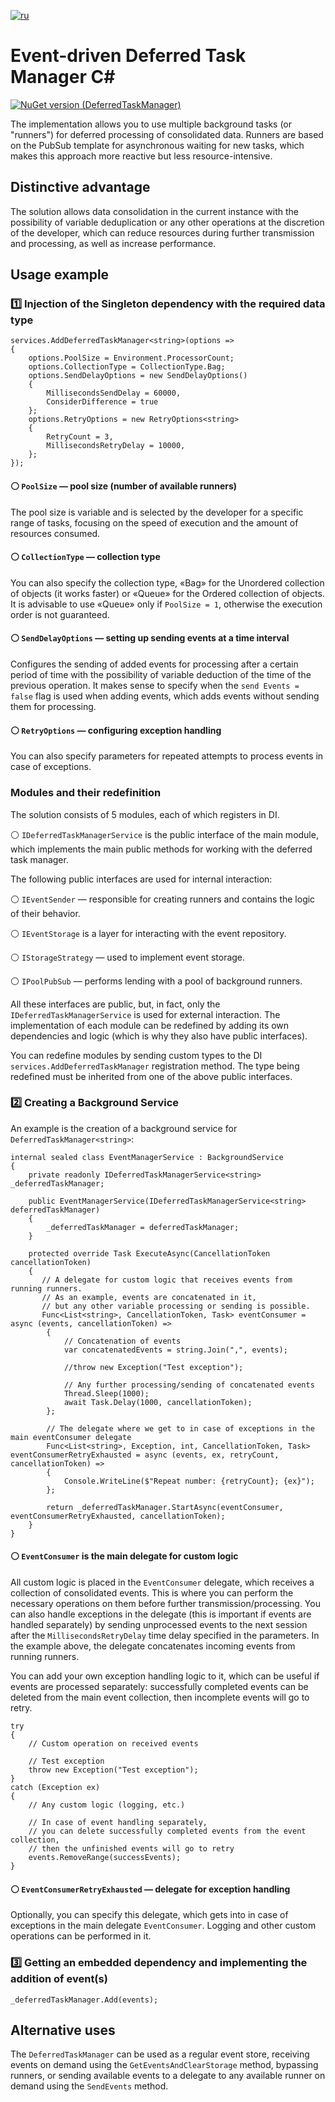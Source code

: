 [![ru](https://img.shields.io/badge/lang-ru-green.svg)](./README.ru.md)

# Event-driven Deferred Task Manager C#

[![NuGet version (DeferredTaskManager)](https://img.shields.io/nuget/v/DeferredTaskManager.svg?style=flat-square)](https://www.nuget.org/packages/DeferredTaskManager)


The implementation allows you to use multiple background tasks (or "runners") for deferred processing of consolidated data. Runners are based on the PubSub template for asynchronous waiting for new tasks, which makes this approach more reactive but less resource-intensive.

## Distinctive advantage

The solution allows data consolidation in the current instance with the possibility of variable deduplication or any other operations at the discretion of the developer, which can reduce resources during further transmission and processing, as well as increase performance.

## Usage example

### 1️⃣ Injection of the Singleton dependency with the required data type

```
services.AddDeferredTaskManager<string>(options =>
{
    options.PoolSize = Environment.ProcessorCount;
    options.CollectionType = CollectionType.Bag;
    options.SendDelayOptions = new SendDelayOptions()
    {
        MillisecondsSendDelay = 60000,
        ConsiderDifference = true
    };
    options.RetryOptions = new RetryOptions<string>
    {
        RetryCount = 3,
        MillisecondsRetryDelay = 10000,
    };
});
```
#### ⚪ `PoolSize` — pool size (number of available runners)
The pool size is variable and is selected by the developer for a specific range of tasks, focusing on the speed of execution and the amount of resources consumed.
#### ⚪ `CollectionType` — collection type
You can also specify the collection type, «Bag» for the Unordered collection of objects (it works faster) or «Queue» for the Ordered collection of objects. It is advisable to use «Queue» only if `PoolSize = 1`, otherwise the execution order is not guaranteed.
#### ⚪ `SendDelayOptions` — setting up sending events at a time interval
Configures the sending of added events for processing after a certain period of time with the possibility of variable deduction of the time of the previous operation. It makes sense to specify when the `send Events = false` flag is used when adding events, which adds events without sending them for processing.
#### ⚪ `RetryOptions` — configuring exception handling
You can also specify parameters for repeated attempts to process events in case of exceptions.

### Modules and their redefinition
  
The solution consists of 5 modules, each of which registers in DI.

  ⚪ `IDeferredTaskManagerService` is the public interface of the main module, which implements the main public methods for working with the deferred task manager.
  
The following public interfaces are used for internal interaction: 

  ⚪ `IEventSender` — responsible for creating runners and contains the logic of their behavior.
  
  ⚪ `IEventStorage` is a layer for interacting with the event repository.
  
  ⚪ `IStorageStrategy` — used to implement event storage.

  ⚪ `IPoolPubSub` — performs lending with a pool of background runners.
  
All these interfaces are public, but, in fact, only the `IDeferredTaskManagerService` is used for external interaction. The implementation of each module can be redefined by adding its own dependencies and logic (which is why they also have public interfaces). 

You can redefine modules by sending custom types to the DI `services.AddDeferredTaskManager` registration method. The type being redefined must be inherited from one of the above public interfaces.

### 2️⃣ Creating a Background Service
An example is the creation of a background service for `DeferredTaskManager<string>`:
```
internal sealed class EventManagerService : BackgroundService
{
    private readonly IDeferredTaskManagerService<string> _deferredTaskManager;

    public EventManagerService(IDeferredTaskManagerService<string> deferredTaskManager)
    {
        _deferredTaskManager = deferredTaskManager;
    }

    protected override Task ExecuteAsync(CancellationToken cancellationToken)
    {
       // A delegate for custom logic that receives events from running runners.
       // As an example, events are concatenated in it,
       // but any other variable processing or sending is possible.
       Func<List<string>, CancellationToken, Task> eventConsumer = async (events, cancellationToken) =>
        {
            // Concatenation of events
            var concatenatedEvents = string.Join(",", events);

            //throw new Exception("Test exception");

            // Any further processing/sending of concatenated events
            Thread.Sleep(1000);
            await Task.Delay(1000, cancellationToken);        
        };
        
        // The delegate where we get to in case of exceptions in the main eventConsumer delegate
        Func<List<string>, Exception, int, CancellationToken, Task> eventConsumerRetryExhausted = async (events, ex, retryCount, cancellationToken) =>
        {
            Console.WriteLine($"Repeat number: {retryCount}; {ex}");
        };

        return _deferredTaskManager.StartAsync(eventConsumer, eventConsumerRetryExhausted, cancellationToken);
    }
}
```

#### ⚪ `EventConsumer` is the main delegate for custom logic

All custom logic is placed in the `EventConsumer` delegate, which receives a collection of consolidated events. This is where you can perform the necessary operations on them before further transmission/processing. You can also handle exceptions in the delegate (this is important if events are handled separately) by sending unprocessed events to the next session after the `MillisecondsRetryDelay` time delay specified in the parameters. In the example above, the delegate concatenates incoming events from running runners.

You can add your own exception handling logic to it, which can be useful if events are processed separately: successfully completed events can be deleted from the main event collection, then incomplete events will go to retry.
```
try
{
    // Custom operation on received events

    // Test exception
    throw new Exception("Test exception");     
}
catch (Exception ex)
{
    // Any custom logic (logging, etc.)

    // In case of event handling separately,
    // you can delete successfully completed events from the event collection,
    // then the unfinished events will go to retry
    events.RemoveRange(successEvents);   
}
```
#### ⚪ `EventConsumerRetryExhausted` — delegate for exception handling
Optionally, you can specify this delegate, which gets into in case of exceptions in the main delegate `EventConsumer`. Logging and other custom operations can be performed in it.

### 3️⃣ Getting an embedded dependency and implementing the addition of event(s)

```
_deferredTaskManager.Add(events);
```
## Alternative uses
The `DeferredTaskManager` can be used as a regular event store, receiving events on demand using the `GetEventsAndClearStorage` method, bypassing runners, or sending available events to a delegate to any available runner on demand using the `SendEvents` method.
